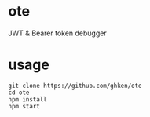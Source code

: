# ote
JWT &amp; Bearer token debugger

# usage
```shell
git clone https://github.com/ghken/ote
cd ote
npm install
npm start
```
